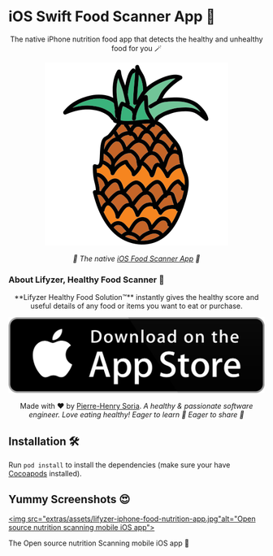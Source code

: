 # iOS Swift Food Scanner App 🍍

<div align="center" markdown="1">

The native iPhone nutrition food app that detects the healthy and unhealthy food for you 🪄

![Healthy Food, Healthy Pineapple](extras/assets/pineapple-healthy-food.svg)

_🍎 The native [iOS Food Scanner App](https://apps.apple.com/app/longer-life-lifyzer-food-scan/id1466196809) 🥕_

</div>

### About Lifyzer, Healthy Food Scanner 🍳

<div align="center" markdown="1">
**Lifyzer Healthy Food Solution™** instantly gives the healthy score and useful details of any food or items you want to eat or purchase.

[![Get Lifyzer, Healthy Food on the Apple App Store](extras/assets/app-store-badge.svg)](https://apps.apple.com/app/longer-life-lifyzer-food-scan/id1466196809 'Get iOS Lifyzer on App Store')

Made with ❤️ by [Pierre-Henry Soria](https://pierrehenry.be). _A healthy &amp; passionate software engineer. Love eating healthy! Eager to learn 🍏 Eager to share 🍅_

</div>

## Installation 🛠

Run `pod install` to install the dependencies (make sure your have [Cocoapods](https://guides.cocoapods.org/using/getting-started.html#installation) installed).

## Yummy Screenshots 😍

[<img src="extras/assets/lifyzer-iphone-food-nutrition-app.jpg"alt="Open source nutrition scanning mobile iOS app">](extras/assets/lifyzer-iphone-food-nutrition-app.jpg 'Open source nutrition scanning mobile iOS app')

The Open source nutrition Scanning mobile iOS app 🍍
